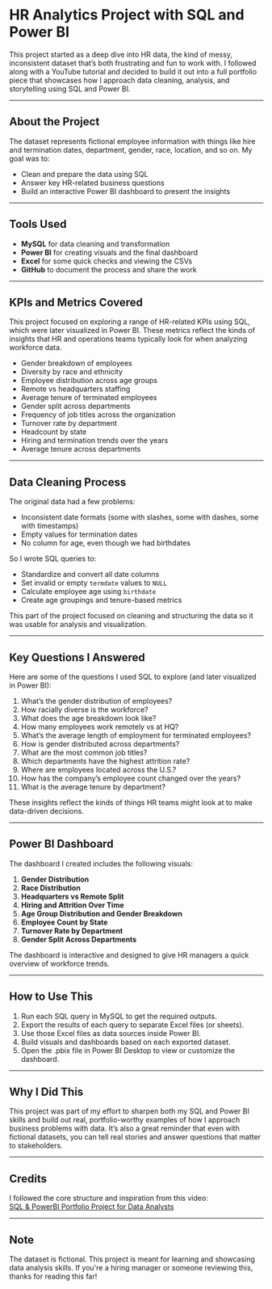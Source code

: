 # HR Analytics Project with SQL and Power BI

This project started as a deep dive into HR data, the kind of messy, inconsistent dataset that’s both frustrating and fun to work with. I followed along with a YouTube tutorial and decided to build it out into a full portfolio piece that showcases how I approach data cleaning, analysis, and storytelling using SQL and Power BI.

---

## About the Project

The dataset represents fictional employee information with things like hire and termination dates, department, gender, race, location, and so on. 
My goal was to:

- Clean and prepare the data using SQL
- Answer key HR-related business questions
- Build an interactive Power BI dashboard to present the insights

---

## Tools Used

- **MySQL** for data cleaning and transformation
- **Power BI** for creating visuals and the final dashboard
- **Excel** for some quick checks and viewing the CSVs
- **GitHub** to document the process and share the work

---

## KPIs and Metrics Covered

This project focused on exploring a range of HR-related KPIs using SQL, which were later visualized in Power BI. These metrics reflect the kinds of insights that HR and operations teams typically look for when analyzing workforce data.

- Gender breakdown of employees
- Diversity by race and ethnicity
- Employee distribution across age groups
- Remote vs headquarters staffing
- Average tenure of terminated employees
- Gender split across departments
- Frequency of job titles across the organization
- Turnover rate by department
- Headcount by state
- Hiring and termination trends over the years
- Average tenure across departments

---

## Data Cleaning Process

The original data had a few problems:
- Inconsistent date formats (some with slashes, some with dashes, some with timestamps)
- Empty values for termination dates
- No column for age, even though we had birthdates

So I wrote SQL queries to:
- Standardize and convert all date columns
- Set invalid or empty `termdate` values to `NULL`
- Calculate employee age using `birthdate`
- Create age groupings and tenure-based metrics

This part of the project focused on cleaning and structuring the data so it was usable for analysis and visualization.

---

## Key Questions I Answered

Here are some of the questions I used SQL to explore (and later visualized in Power BI):

1. What’s the gender distribution of employees?
2. How racially diverse is the workforce?
3. What does the age breakdown look like?
4. How many employees work remotely vs at HQ?
5. What’s the average length of employment for terminated employees?
6. How is gender distributed across departments?
7. What are the most common job titles?
8. Which departments have the highest attrition rate?
9. Where are employees located across the U.S.?
10. How has the company’s employee count changed over the years?
11. What is the average tenure by department?

These insights reflect the kinds of things HR teams might look at to make data-driven decisions.

---

## Power BI Dashboard

The dashboard I created includes the following visuals:

1. **Gender Distribution**  
2. **Race Distribution**  
3. **Headquarters vs Remote Split**  
4. **Hiring and Attrition Over Time**  
5. **Age Group Distribution and Gender Breakdown**  
6. **Employee Count by State**  
7. **Turnover Rate by Department**  
8. **Gender Split Across Departments**

The dashboard is interactive and designed to give HR managers a quick overview of workforce trends.

---

## How to Use This

1. Run each SQL query in MySQL to get the required outputs.
2. Export the results of each query to separate Excel files (or sheets).
3. Use those Excel files as data sources inside Power BI.
4. Build visuals and dashboards based on each exported dataset.
5. Open the .pbix file in Power BI Desktop to view or customize the dashboard.

---

## Why I Did This

This project was part of my effort to sharpen both my SQL and Power BI skills and build out real, portfolio-worthy examples of how I approach business problems with data. It’s also a great reminder that even with fictional datasets, you can tell real stories and answer questions that matter to stakeholders.

---

## Credits

I followed the core structure and inspiration from this video:  
[SQL & PowerBI Portfolio Project for Data Analysts](https://youtu.be/PzyZI9uLXvY)

---

## Note

The dataset is fictional. This project is meant for learning and showcasing data analysis skills. If you're a hiring manager or someone reviewing this,  thanks for reading this far!

